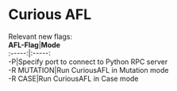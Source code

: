 # Curious AFL

Relevant new flags:  
**AFL-Flag**|**Mode**  
:-----:|:-----:  
-P|Specify port to connect to Python RPC server  
-R MUTATION|Run CuriousAFL in Mutation mode  
-R CASE|Run CuriousAFL in Case mode  
